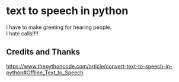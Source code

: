 # text to speech in python


I have to make greeting for hearing people.   
I hate calls!!!!   



## Credits and Thanks 
  
https://www.thepythoncode.com/article/convert-text-to-speech-in-python#Offline_Text_to_Speech
